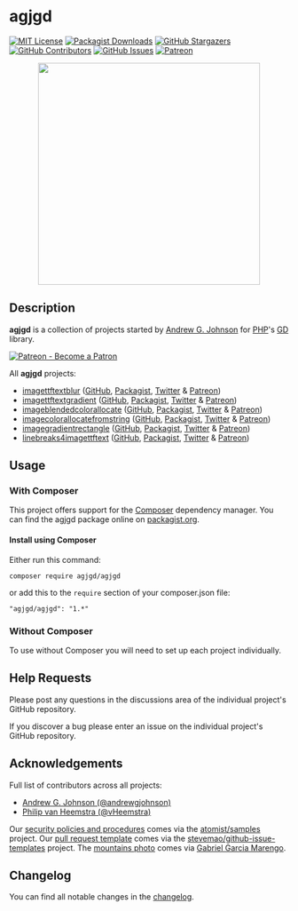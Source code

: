 # agjgd

[![MIT License](https://img.shields.io/badge/license-MIT-0366d6.png?colorB=0366d6&style=flat-square)](https://github.com/agjgd/agjgd/blob/master/LICENSE)
[![Packagist Downloads](https://agjgd.org/documentation/agjgd.org/images/downloads-badge.png)](https://github.com/agjgd/agjgd/blob/master/DOWNLOADS.md)
[![GitHub Stargazers](https://agjgd.org/documentation/agjgd.org/images/stargazers-badge.png)](https://github.com/agjgd/agjgd/blob/master/STARGAZERS.md)
[![GitHub Contributors](https://agjgd.org/documentation/agjgd.org/images/contributors-badge.png)](https://github.com/agjgd/agjgd/blob/master/CONTRIBUTORS.md)
[![GitHub Issues](https://agjgd.org/documentation/agjgd.org/images/issues-badge.png)](https://github.com/agjgd/agjgd/blob/master/ISSUES.md)
[![Patreon](https://img.shields.io/endpoint.png?url=https%3A%2F%2Fshieldsio-patreon.vercel.app%2Fapi%3Fusername%3Dagjopensource%26type%3Dpatrons&colorB=0366d6&style=flat-square&logoColor=white&logo=patreon)](https://patreon.com/agjopensource)

<p align="center"><a href="https://agjgd.org/" title=""><img src="https://agjgd.org/documentation/agjgd.org/images/avatar.png" alt="" title="" width="400" id="avatar" /></a></p>

## Description

**agjgd** is a collection of projects started by [Andrew G. Johnson](https://github.com/andrewgjohnson) for [PHP](http://php.net)'s [GD](http://php.net/manual/book.image.php) library.

[![Patreon - Become a Patron](https://raster.shields.io/badge/Patreon%20-become%20a%20Patron-FD334A.png?style=for-the-badge&logo=patreon&logoColor=FD334A)](https://patreon.com/agjopensource)

All **agjgd** projects:
 * [imagettftextblur](https://imagettftextblur.agjgd.org/) ([GitHub](https://github.com/andrewgjohnson/imagettftextblur), [Packagist](https://packagist.org/packages/andrewgjohnson/imagettftextblur), [Twitter](https://twitter.com/agjgdphp) & [Patreon](https://patreon.com/agjopensource))
 * [imagettftextgradient](https://imagettftextgradient.agjgd.org/) ([GitHub](https://github.com/andrewgjohnson/imagettftextgradient), [Packagist](https://packagist.org/packages/andrewgjohnson/imagettftextgradient), [Twitter](https://twitter.com/agjgdphp) & [Patreon](https://patreon.com/agjopensource))
 * [imageblendedcolorallocate](https://imageblendedcolorallocate.agjgd.org/) ([GitHub](https://github.com/andrewgjohnson/imageblendedcolorallocate), [Packagist](https://packagist.org/packages/andrewgjohnson/imageblendedcolorallocate), [Twitter](https://twitter.com/agjgdphp) & [Patreon](https://patreon.com/agjopensource))
 * [imagecolorallocatefromstring](https://imagecolorallocatefromstring.agjgd.org/) ([GitHub](https://github.com/andrewgjohnson/imagecolorallocatefromstring), [Packagist](https://packagist.org/packages/andrewgjohnson/imagecolorallocatefromstring), [Twitter](https://twitter.com/agjgdphp) & [Patreon](https://patreon.com/agjopensource))
 * [imagegradientrectangle](https://imagegradientrectangle.agjgd.org/) ([GitHub](https://github.com/andrewgjohnson/imagegradientrectangle), [Packagist](https://packagist.org/packages/andrewgjohnson/imagegradientrectangle), [Twitter](https://twitter.com/agjgdphp) & [Patreon](https://patreon.com/agjopensource))
 * [linebreaks4imagettftext](https://linebreaks4imagettftext.agjgd.org/) ([GitHub](https://github.com/andrewgjohnson/linebreaks4imagettftext), [Packagist](https://packagist.org/packages/andrewgjohnson/linebreaks4imagettftext), [Twitter](https://twitter.com/agjgdphp) & [Patreon](https://patreon.com/agjopensource))

## Usage

### With Composer

This project offers support for the [Composer](https://getcomposer.org/) dependency manager. You can find the agjgd package online on [packagist.org](https://packagist.org/packages/agjgd/agjgd).

#### Install using Composer

Either run this command:

    composer require agjgd/agjgd

or add this to the `require` section of your composer.json file:

    "agjgd/agjgd": "1.*"

### Without Composer

To use without Composer you will need to set up each project individually.

## Help Requests

Please post any questions in the discussions area of the individual project's GitHub repository.

If you discover a bug please enter an issue on the individual project's GitHub repository.

## Acknowledgements

Full list of contributors across all projects:
 * [Andrew G. Johnson (@andrewgjohnson)](https://github.com/andrewgjohnson)
 * [Philip van Heemstra (@vHeemstra)](https://github.com/vHeemstra)

Our [security policies and procedures](https://github.com/andrewgjohnson/imagettftextblur/blob/master/.github/SECURITY.md) comes via the [atomist/samples](https://github.com/atomist/samples/blob/master/SECURITY.md) project. Our [pull request template](https://github.com/andrewgjohnson/imagettftextblur/blob/master/.github/PULL_REQUEST_TEMPLATE.md) comes via the [stevemao/github-issue-templates](https://github.com/stevemao/github-issue-templates) project. The [mountains photo](https://unsplash.com/photos/qJvpykJ5SKs) comes via [Gabriel Garcia Marengo](https://unsplash.com/@gabrielgm).

## Changelog

You can find all notable changes in the [changelog](https://github.com/agjgd/agjgd/blob/master/CHANGELOG.md).
